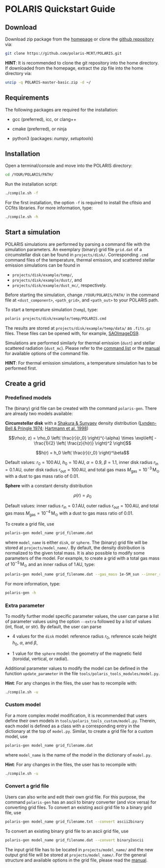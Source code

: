 # POLARIS Quickstart Guide

## Download

Download zip package from the [homepage](http://www1.astrophysik.uni-kiel.de/~polaris/) or clone the [github repository](https://github.com/polaris-MCRT/POLARIS) via:
```bash
git clone https://github.com/polaris-MCRT/POLARIS.git
```
**HINT**: It is recommended to clone the git repository into the home directory.
If downloaded from the homepage, extract the zip file into the home directory via:
```bash
unzip -q POLARIS-master-basic.zip -d ~/
```


## Requirements

The following packages are required for the installation:

- gcc (preferred), icc, or clang++

- cmake (preferred), or ninja

- python3 (packages: *numpy*, *setuptools*)


## Installation

Open a terminal/console and move into the POLARIS directory:
```bash
cd /YOUR/POLARIS/PATH/
```

Run the installation script:
```bash
./compile.sh -f
```
For the first installation, the option `-f` is required to install the cfitsio and CCfits libraries.
For more information, type:
```bash
./compile.sh -h
```


## Start a simulation

POLARIS simulations are performed by parsing a command file with the simulation parameters.
An exemplary (binary) grid file `grid.dat` of a circumstellar disk can be found in `projects/disk/`.
Corresponding `.cmd` command files of the temperature, thermal emission, and scattered stellar emission simulations can be found in

- `projects/disk/example/temp/`,
- `projects/disk/example/dust/`, and
- `projects/disk/example/dust_mc/`, respectively.

Before starting the simulation, change `/YOUR/POLARIS/PATH/` in the command file at `<dust_component>`, `<path_grid>`, and `<path_out>` to your POLARIS path.

To start a temperature simulation (`temp`), type:
```bash
polaris projects/disk/example/temp/POLARIS.cmd
```
The results are stored at `projects/disk/example/temp/data/` as `.fits.gz` files. These files can be opened with, for example, [SAOImageDS9](https://sites.google.com/cfa.harvard.edu/saoimageds9/home).

Simulations are performed similarly for thermal emission (`dust`) and stellar scattered radiation (`dust_mc`).
Please refer to the [command list](projects/CommandList.cmd) or the [manual](manual.pdf) for available options of the command file.

**HINT**: For thermal emission simulations, a temperature simulation has to be performed first.


## Create a grid

### Predefined models

The (binary) grid file can be created with the command `polaris-gen`.
There are already two models available:

**Circumstellar disk** with a [Shakura & Sunyaev](https://ui.adsabs.harvard.edu/abs/1973A&A....24..337S) density distribution
([Lynden-Bell & Pringle 1974](https://ui.adsabs.harvard.edu/abs/1974MNRAS.168..603L); [Hartmann et al. 1998](https://ui.adsabs.harvard.edu/abs/1998ApJ...495..385H))
```math
\rho(r, z) = \rho_0 \left( \frac{r}{r_0} \right)^{-\alpha} \times \exp\left[ -\frac{1}{2} \left( \frac{z}{h(r)} \right)^2 \right]
```
```math
h(r) = h_0 \left( \frac{r}{r_0} \right)^\beta
```
Default values: $`r_0 = 100\,\mathrm{AU}`$, $`h_0 = 10\,\mathrm{AU}`$, $`\alpha = 0.9`$, $`\beta = 1.1`$, inner disk radius $`r_\mathrm{in} = 0.1\,\mathrm{AU}`$, outer disk radius $`r_\mathrm{out} = 100\,\mathrm{AU}`$, and total gas mass $`M_\mathrm{gas} = 10^{-3}\,\mathrm{M_\odot}`$ with a dust to gas mass ratio of 0.01.

**Sphere** with a constant density distribution
```math
\rho(r) = \rho_0
```
Default values: inner radius $`r_\mathrm{in} = 0.1\,\mathrm{AU}`$, outer radius $`r_\mathrm{out} = 100\,\mathrm{AU}`$, and total gas mass $`M_\mathrm{gas} = 10^{-4}\,\mathrm{M_\odot}`$ with a dust to gas mass ratio of 0.01.

To create a grid file, use
```bash
polaris-gen model_name grid_filename.dat
```
where `model_name` is either `disk`, or `sphere`.
The (binary) grid file will be stored at `projects/model_name/`.
By default, the density distribution is normalized to the given total mass.
It is also possible to modify some parameters of the model.
For example, to create a grid with a total gas mass of $`10^{-5}\,\mathrm{M_\odot}`$ and an inner radius of $`1\,\mathrm{AU}`$, type:
```bash
polaris-gen model_name grid_filename.dat --gas_mass 1e-5M_sun --inner_radius 1AU
```
For more information, type:
```bash
polaris-gen -h
```


### Extra parameter

To modify further model specific parameter values, the user can parse a list of parameter values using the option `--extra` followed by a list of values (int, float, or str).
By default, the user can parse

- 4 values for the `disk` model: reference radius $`r_0`$, reference scale height $`h_0`$, $`\alpha`$, and $`\beta`$,

- 1 value for the `sphere` model: the geometry of the magnetic field (toroidal, vertical, or radial).

Additional parameter values to modify the model can be defined in the function `update_parameter` in the file `tools/polaris_tools_modules/model.py`.

**Hint**: For any changes in the files, the user has to recompile with:
```bash
./compile.sh -u
```


### Custom model

For a more complex model modification, it is recommended that users define their own models in `tools/polaris_tools_custom/model.py`.
Therein, each model is defined as a class with a corresponding entry in the dictionary at the top of `model.py`.
Similar, to create a grid file for a custom model, use
```bash
polaris-gen model_name grid_filename.dat
```
where `model_name` is the name of the model in the dictionary of `model.py`.

**Hint**: For any changes in the files, the user has to recompile with:
```bash
./compile.sh -u
```


### Convert a grid file

Users can also write and edit their own grid file.
For this purpose, the command `polaris-gen` has an ascii to binary converter (and vice versa) for converting grid files.
To convert an existing ascii grid file to a binary grid file, use
```bash
polaris-gen model_name grid_filename.txt --convert ascii2binary
```
To convert an existing binary grid file to an ascii grid file, use
```bash
polaris-gen model_name grid_filename.dat --convert binary2ascii
```
The input grid file has to be located in `projects/model_name/` and the new output grid file will be stored at `projects/model_name/`.
For the general structure and available options in the grid file, please read the [manual](manual.pdf).
